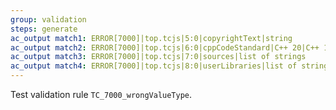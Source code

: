 ```yaml
---
group: validation
steps: generate
ac_output match1: ERROR[7000]|top.tcjs|5:0|copyrightText|string
ac_output match2: ERROR[7000]|top.tcjs|6:0|cppCodeStandard|C++ 20|C++ 17|C++ 14|C++ 11|C++ 98|Older than C++ 98
ac_output match3: ERROR[7000]|top.tcjs|7:0|sources|list of strings
ac_output match4: ERROR[7000]|top.tcjs|8:0|userLibraries|list of strings
---
```

Test validation rule `TC_7000_wrongValueType`.
